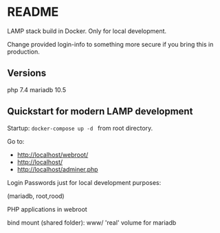# README

LAMP stack build in Docker. 
Only for local development. 

Change provided login-info to something more secure if you bring this in production.

## Versions

php 7.4 mariadb 10.5

## Quickstart for modern LAMP development 

Startup:  ```docker-compose up -d ``` from root directory.

Go to:

*    <http://localhost/webroot/>
*    <http://localhost/>
*    <http://localhost/adminer.php>

Login Passwords just for local development purposes:

(mariadb, root,rood)

PHP applications in webroot

bind mount (shared folder): www/ 
'real' volume for mariadb
